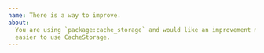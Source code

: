 ```yaml
---
name: There is a way to improve.
about:
  You are using `package:cache_storage` and would like an improvement make it
  easier to use CacheStorage.
---
```


<!--
  Please describe the feature you'd like to see us implement along with a use
  case.
-->
